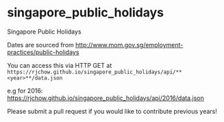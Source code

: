 # singapore_public_holidays
Singapore Public Holidays

Dates are sourced from http://www.mom.gov.sg/employment-practices/public-holidays

You can access this via HTTP GET at
`https://rjchow.github.io/singapore_public_holidays/api/**<year>**/data.json`

e.g for 2016:
https://rjchow.github.io/singapore_public_holidays/api/2016/data.json

Please submit a pull request if you would like to contribute previous years!
